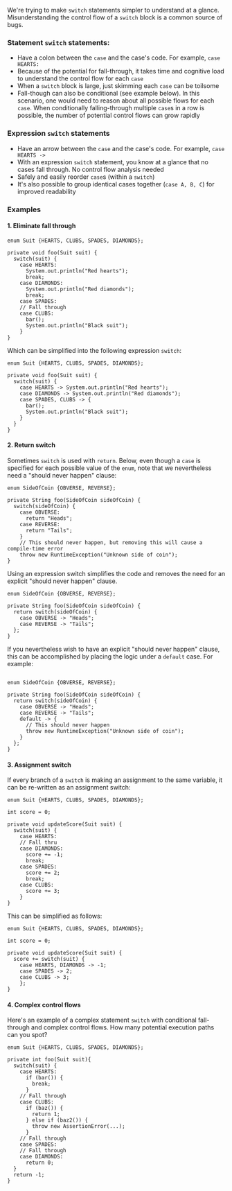 We're trying to make `switch` statements simpler to understand at a glance.
Misunderstanding the control flow of a `switch` block is a common source of
bugs.

### Statement `switch` statements:

*   Have a colon between the `case` and the case's code. For example, `case
    HEARTS:`
*   Because of the potential for fall-through, it takes time and cognitive load
    to understand the control flow for each `case`
*   When a `switch` block is large, just skimming each `case` can be toilsome
*   Fall-though can also be conditional (see example below). In this scenario,
    one would need to reason about all possible flows for each `case`. When
    conditionally falling-through multiple `case`s in a row is possible, the
    number of potential control flows can grow rapidly

### Expression `switch` statements

*   Have an arrow between the `case` and the case's code. For example, `case
    HEARTS ->`
*   With an expression `switch` statement, you know at a glance that no cases
    fall through. No control flow analysis needed
*   Safely and easily reorder `case`s (within a `switch`)
*   It's also possible to group identical cases together (`case A, B, C`) for
    improved readability

### Examples

#### 1. Eliminate fall through

``` {.bad}
enum Suit {HEARTS, CLUBS, SPADES, DIAMONDS};

private void foo(Suit suit) {
  switch(suit) {
    case HEARTS:
      System.out.println("Red hearts");
      break;
    case DIAMONDS:
      System.out.println("Red diamonds");
      break;
    case SPADES:
    // Fall through
    case CLUBS:
      bar();
      System.out.println("Black suit");
    }
}
```

Which can be simplified into the following expression `switch`:

``` {.good}
enum Suit {HEARTS, CLUBS, SPADES, DIAMONDS};

private void foo(Suit suit) {
  switch(suit) {
    case HEARTS -> System.out.println("Red hearts");
    case DIAMONDS -> System.out.println("Red diamonds");
    case SPADES, CLUBS -> {
      bar();
      System.out.println("Black suit");
    }
  }
}
```

#### 2. Return switch

Sometimes `switch` is used with `return`. Below, even though a `case` is
specified for each possible value of the `enum`, note that we nevertheless need
a "should never happen" clause:

``` {.bad}
enum SideOfCoin {OBVERSE, REVERSE};

private String foo(SideOfCoin sideOfCoin) {
  switch(sideOfCoin) {
    case OBVERSE:
      return "Heads";
    case REVERSE:
      return "Tails";
    }
    // This should never happen, but removing this will cause a compile-time error
    throw new RuntimeException("Unknown side of coin");
}
```

Using an expression switch simplifies the code and removes the need for an
explicit "should never happen" clause.

```
enum SideOfCoin {OBVERSE, REVERSE};

private String foo(SideOfCoin sideOfCoin) {
  return switch(sideOfCoin) {
    case OBVERSE -> "Heads";
    case REVERSE -> "Tails";
  };
}
```

If you nevertheless wish to have an explicit "should never happen" clause, this
can be accomplished by placing the logic under a `default` case. For example:

```

enum SideOfCoin {OBVERSE, REVERSE};

private String foo(SideOfCoin sideOfCoin) {
  return switch(sideOfCoin) {
    case OBVERSE -> "Heads";
    case REVERSE -> "Tails";
    default -> {
      // This should never happen
      throw new RuntimeException("Unknown side of coin");
    }
  };
}
```

#### 3. Assignment switch

If every branch of a `switch` is making an assignment to the same variable, it
can be re-written as an assignment switch:

``` {.bad}
enum Suit {HEARTS, CLUBS, SPADES, DIAMONDS};

int score = 0;

private void updateScore(Suit suit) {
  switch(suit) {
    case HEARTS:
    // Fall thru
    case DIAMONDS:
      score += -1;
      break;
    case SPADES:
      score += 2;
      break;
    case CLUBS:
      score += 3;
    }
}
```

This can be simplified as follows:

```
enum Suit {HEARTS, CLUBS, SPADES, DIAMONDS};

int score = 0;

private void updateScore(Suit suit) {
  score += switch(suit) {
    case HEARTS, DIAMONDS -> -1;
    case SPADES -> 2;
    case CLUBS -> 3;
    };
}
```

#### 4. Complex control flows

Here's an example of a complex statement `switch` with conditional fall-through
and complex control flows. How many potential execution paths can you spot?

``` {.bad}
enum Suit {HEARTS, CLUBS, SPADES, DIAMONDS};

private int foo(Suit suit){
  switch(suit) {
    case HEARTS:
      if (bar()) {
        break;
      }
    // Fall through
    case CLUBS:
      if (baz()) {
        return 1;
      } else if (baz2()) {
        throw new AssertionError(...);
      }
    // Fall through
    case SPADES:
    // Fall through
    case DIAMONDS:
      return 0;
  }
  return -1;
}
```
